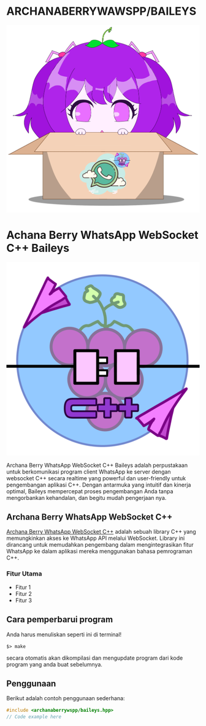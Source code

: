 # ARCHANABERRYWAWSPP/BAILEYS
![Archana Berry WhatsApp Websocket C++ Baileys](archanaberry/archanaberry-icon.png)
# Achana Berry WhatsApp WebSocket C++ Baileys

![Archana Berry](archanaberry/abwawspp.png)

Archana Berry WhatsApp WebSocket C++ Baileys adalah perpustakaan untuk berkomunikasi program client WhatsApp ke server dengan websocket C++ secara realtime yang powerful dan user-friendly untuk pengembangan aplikasi C++. Dengan antarmuka yang intuitif dan kinerja optimal, Baileys mempercepat proses pengembangan Anda tanpa mengorbankan kehandalan, dan begitu mudah pengerjaan nya.

## Archana Berry WhatsApp WebSocket C++

[Archana Berry WhatsApp WebSocket C++](link_library) adalah sebuah library C++ yang memungkinkan akses ke WhatsApp API melalui WebSocket. Library ini dirancang untuk memudahkan pengembang dalam mengintegrasikan fitur WhatsApp ke dalam aplikasi mereka menggunakan bahasa pemrograman C++.

### Fitur Utama

- Fitur 1
- Fitur 2
- Fitur 3

## Cara pemperbarui program
Anda harus menuliskan seperti ini di terminal!
```
$> make
```

secara otomatis akan dikompilasi dan mengupdate program dari kode program yang anda buat sebelumnya.

## Penggunaan

Berikut adalah contoh penggunaan sederhana:

```cpp
#include <archanaberrywspp/baileys.hpp>
// Code example here
